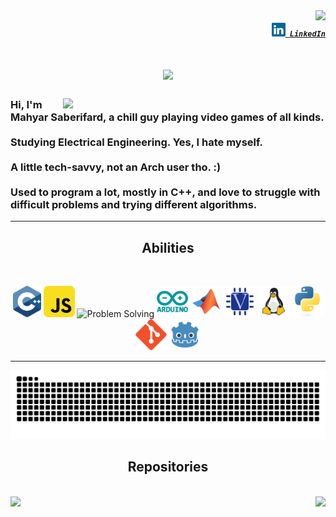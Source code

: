 <img align="right" src="https://visitor-badge.laobi.icu/badge?page_id=Mahyar-Saberifard">

<h5 align="right">
  <code><a href="https://www.linkedin.com/in/mahyar-saberifard-43b3b2338/" title="LinkedIn Profile"><img width="22" src="images/linkedin.svg"> LinkedIn</a></code>
</h5>

<h1 align="center">
  <a href="https://git.io/typing-svg">
    <img src="https://readme-typing-svg.herokuapp.com/?lines=Hello,+There!;Nice+to+meet+you!+:D&center=true&size=30&color=FFBF00">
  </a>
</h1>

<h3 align=left>
  <a href="https://github.com/anuraghazra/github-readme-stats" title="Go to Source">
    <img align=right width=420 src="https://github-readme-stats.vercel.app/api?username=Mahyar-Saberifard&show_icons=true&theme=vision-friendly-dark&border_color=FFBF00" />
  </a>
  
  Hi, I'm Mahyar Saberifard, a chill guy playing video games of all kinds.
  <br>
  <br>
  Studying Electrical Engineering. Yes, I hate myself.
  <br>
  <br>
  A little tech-savvy, not an Arch user tho. :)
  <br>
  <br>
  Used to program a lot, mostly in C++, and love to struggle with difficult problems and trying different algorithms.
  <br>
</h3>

<hr>
<h2 align="center">Abilities</h2>
<br>
<p align="center">
  <img title="C++" height="50" src="images/cpp.svg"/>
  <img title="JavaScript" height="50" src="images/javascript.svg"/>
  <img title="Problem Solving" height="50" src="images/prolem.svg"/>
  <img title="Arduino" height="50" src="images/arduino.svg"/>
  <img title="Matlab" height="50" src="images/matlab.svg"/>
  <img title="Verilog" height="50" src="images/verilog.svg"/>
  <img title="Linux" height="50" src="images/linux.svg"/>
  <img title="Python" height="50" src="images/python-original.svg"/>
  <img title="Git" height="50" src="images/git.svg"/>
  <img title="Godot" height="50" src="images/godot.svg"/>
</p>
<hr>

<picture>
  <source media="(prefers-color-scheme: dark)" srcset="https://raw.githubusercontent.com/Mahyar-Saberifard/Mahyar-Saberifard/output/github-contribution-grid-snake-dark.svg">
  <source media="(prefers-color-scheme: light)" srcset="https://raw.githubusercontent.com/Mahyar-Saberifard/Mahyar-Saberifard/output/github-contribution-grid-snake.svg">
  <img alt="github contribution grid snake animation" src="https://raw.githubusercontent.com/Mahyar-Saberifard/Mahyar-Saberifard/output/github-contribution-grid-snake.svg">
</picture>

<h2 align="center">Repositories</h2>
<br>
<div width="100%" align="center">
  <a align="left" href="https://github.com/Mahyar-Saberifard/NutSpice" title="NutSpice"><img align="left" height="115" src="https://github-readme-stats.vercel.app/api/pin/?username=Mahyar-Saberifard&repo=NutSpice&theme=vision-friendly-dark&border_color=FFBF00&border_radius=10"></a><a align="right" href="https://github.com/Mahyar-Saberifard/Cpp-IDE" title="C++ IDE"><img align="right" height="115" src="https://github-readme-stats.vercel.app/api/pin/?username=Mahyar-Saberifard&repo=Cpp-IDE&theme=vision-friendly-dark&border_color=FFBF00&border_radius=10"></a>
</div>
<br/><br/><br/><br/><br/><br/>
